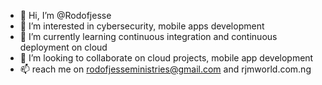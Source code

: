 - 👋 Hi, I’m @Rodofjesse
- 👀 I’m interested in cybersecurity, mobile apps development
- 🌱 I’m currently learning continuous integration and continuous deployment on cloud
- 💞️ I’m looking to collaborate on cloud projects, mobile app development
- 📫 reach me on rodofjesseministries@gmail.com and rjmworld.com.ng

<!---
Rodofjesse/Rodofjesse is a ✨ special ✨ repository because its `README.md` (this file) appears on your GitHub profile.
You can click the Preview link to take a look at your changes.
--->
